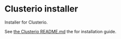 # Clusterio installer

Installer for Clusterio.

See [the Clusterio README.md](https://github.com/clusterio/clusterio#readme) the for installation guide.
